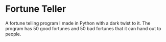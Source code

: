 # Fortune Teller
A fortune telling program I made in Python with a dark twist to it. The program has 50 good fortunes and 50 bad fortunes that it can hand out to people. 

